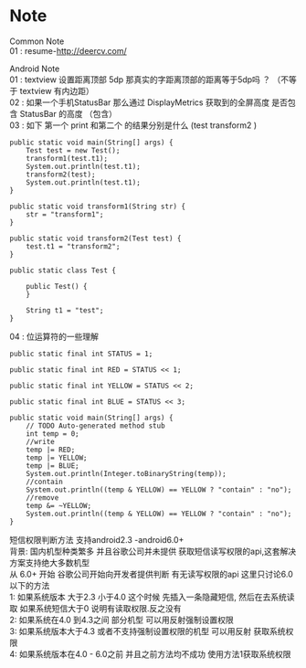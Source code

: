 # Note

Common Note <br>
01 : resume-http://deercv.com/ <br>

Android Note <br>
01 : textview 设置距离顶部 5dp 那真实的字距离顶部的距离等于5dp吗 ？ （不等于 textview 有内边距） <br>
02 : 如果一个手机StatusBar 那么通过 DisplayMetrics 获取到的全屏高度 是否包含 StatusBar 的高度 （包含）<br>
03 :  如下 第一个 print 和第二个 的结果分别是什么 (test transform2 ) 

    public static void main(String[] args) {
        Test test = new Test();
        transform1(test.t1);
        System.out.println(test.t1);
        transform2(test);
        System.out.println(test.t1);
    }
    
    public static void transform1(String str) {
        str = "transform1";
    }

    public static void transform2(Test test) {
        test.t1 = "transform2";
    }

    public static class Test {

        public Test() {
        }

        String t1 = "test";
    }
04 : 位运算符的一些理解 

    public static final int STATUS = 1;

    public static final int RED = STATUS << 1;

    public static final int YELLOW = STATUS << 2;

    public static final int BLUE = STATUS << 3;

    public static void main(String[] args) {
        // TODO Auto-generated method stub
        int temp = 0;
        //write
        temp |= RED;
        temp |= YELLOW;
        temp |= BLUE;
        System.out.println(Integer.toBinaryString(temp));
        //contain
        System.out.println((temp & YELLOW) == YELLOW ? "contain" : "no");
        //remove
        temp &= ~YELLOW;
        System.out.println((temp & YELLOW) == YELLOW ? "contain" : "no");
    }

短信权限判断方法 支持android2.3 -android6.0+ <br>
背景: 国内机型种类繁多 并且谷歌公司并未提供 获取短信读写权限的api,这套解决方案支持绝大多数机型<br>
从 6.0+ 开始 谷歌公司开始向开发者提供判断 有无读写权限的api 这里只讨论6.0 以下的方法<br>
1: 如果系统版本 大于2.3 小于4.0 这个时候 先插入一条隐藏短信, 然后在去系统读取 如果系统短信大于0 说明有读取权限.反之没有<br>
2: 如果系统在4.0 到4.3之间 部分机型 可以用反射强制设置权限<br>
3: 如果系统版本大于4.3 或者不支持强制设置权限的机型 可以用反射 获取系统权限 <br>
4: 如果系统版本在4.0 - 6.0之前 并且之前方法均不成功 使用方法1获取系统权限 <br>
